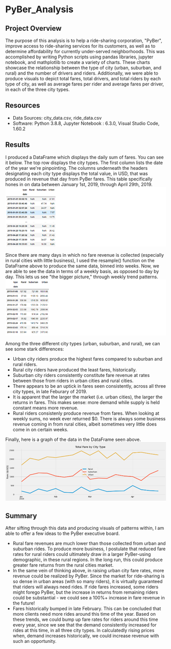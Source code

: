 # PyBer_Analysis

## Project Overview
The purpose of this analysis is to help a ride-sharing corporation, "PyBer", improve access to ride-sharing services for its customers, as well as to determine affordability for currently under-served neighborhoods. This was accomplished by writing Python scripts using pandas libraries, jupyter notebook, and mathplotlib to create a variety of charts. These charts showcase the relationship between the type of city (urban, suburban, and rural) and the number of drivers and riders. Additionally, we were able to produce visuals to depict total fares, total drivers, and total riders by each type of city, as well as average fares per rider and average fares per driver, in each of the three city types.

## Resources
- Data Sources: city_data.csv, ride_data.csv
- Software: Python 3.8.8, Jupyter Notebook : 6.3.0, Visual Studio Code, 1.60.2

## Results
I produced a DataFrame which displays the daily sum of fares. You can see it below. The top row displays the city types. The first column lists the date of the year we're pinpointing. The columns underneath the headers designating each city type displays the total value, in USD, that was produced in revenue that day from PyBer fares. This table specifically hones in on data between January 1st, 2019, through April 29th, 2019.
![Total Fare by City Type: Daily Data](Resources/total_fare_by_city_type_daily.png)

Since there are many days in which no fare revenue is collected (especially in rural cities with little business), I used the resample() function on the DataFrame above to produce the same data, binned into weeks. Now, we are able to see the data in terms of a weekly basis, as opposed to day by day. This lets us see "the bigger picture," through weekly trend patterns.
![Total Fare by City Type: Sorted by Week](Resources/total_fare_by_city_type_weekly.png)

Among the three different city types (urban, suburban, and rural), we can see some stark differences:
- Urban city riders produce the highest fares compared to suburban and rural riders.
- Rural city riders have produced the least fares, historically.
- Suburban city riders consistently constitute fare revenue at rates between those from riders in urban cities and rural cities.
- There appears to be an uptick in fares seen consistently, across all three city types, in late Feburary of 2019.
- It is apparent that the larger the market (i.e. urban cities), the larger the returns in fares. This makes sense: more demand while supply is held constant means more revenue.
- Rural riders consistenly produce revenue from fares. When looking at weekly sums, no week ever returned $0. There is always some business revenue coming in from rural cities, albeit sometimes very little does come in on certain weeks. 

Finally, here is a graph of the data in the DataFrame seen above. 
![Total Fare by City Type](Resources/total_fare_by_city_type.png)

## Summary
After sifting through this data and producing visuals of patterns within, I am able to offer a few ideas to the PyBer executive board.
- Rural fare revenues are much lower than those collected from urban and suburban rides. To produce more business, I postulate that reduced fare rates for rural riders could ultimately draw in a larger PyBer-using demographic, in these rural regions. In the long run, this could produce greater fare returns from the rural cities market.
- In the same vein of thinking above, in raising urban city fare rates, more revenue could be realized by PyBer. Since the market for ride-sharing is so dense in urban areas (with so many riders), it is virtually guaranteed that riders will always need rides. If ride fares increased, some riders might forego PyBer, but the increase in returns from remaining riders could be substantial - we could see a 100%+ increase in fare revenue in the future!
- Fares historically bumped in late February. This can be concluded that more clients need more rides around this time of the year. Based on these trends, we could bump up fare rates for riders around this time every year, since we see that the demand consistently increased for rides at this time, in all three city types. In calculatedly rising prices when, demand increases historically, we could increase revenue with such an opportunity.